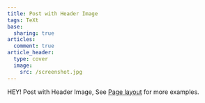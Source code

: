 ```yaml
---
title: Post with Header Image
tags: TeXt
base:
  sharing: true
articles:
  comment: true
article_header:
  type: cover
  image:
    src: /screenshot.jpg
---
```


HEY! Post with Header Image, See [Page layout](https://tianqi.name/jekyll-TeXt-theme/samples.html#page-layout) for more examples.

<!--more-->